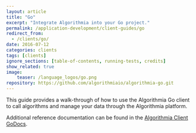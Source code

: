 ```yaml
---
layout: article
title: "Go"
excerpt: "Integrate Algorithmia into your Go project."
permalink: /application-development/client-guides/go
redirect_from:
  - /clients/go/
date: 2016-07-12
categories: clients
tags: [clients]
ignore_sections: [table-of-contents, running-tests, credits]
show_related: true
image:
    teaser: /language_logos/go.png
repository: https://github.com/algorithmiaio/algorithmia-go.git
---
```


This guide provides a walk-through of how to use the Algorithmia Go client to call algorithms and manage your data
through the Algorithmia platform.

Additional reference documentation can be found in the [Algorithmia Client GoDocs](https://godoc.org/github.com/algorithmiaio/algorithmia-go).
